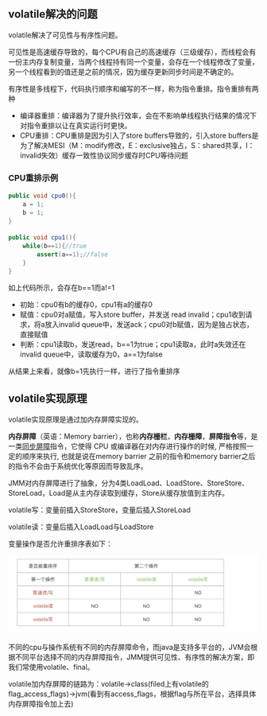 ## volatile解决的问题

volatile解决了可见性与有序性问题。

可见性是高速缓存导致的，每个CPU有自己的高速缓存（三级缓存），而线程会有一份主内存复制变量，当两个线程持有同一个变量，会存在一个线程修改了变量，另一个线程看到的值还是之前的情况，因为缓存更新同步时间是不确定的。

有序性是多线程下，代码执行顺序和编写的不一样，称为指令重排。指令重排有两种

- 编译器重排：编译器为了提升执行效率，会在不影响单线程执行结果的情况下对指令重排以让在真实运行时更快。
- CPU重排：CPU重排是因为引入了store buffers导致的，引入store buffers是为了解决MESI（M：modify修改，E：exclusive独占，S：shared共享，I：invalid失效）缓存一致性协议同步缓存时CPU等待问题

### CPU重排示例

```java
public void cpu0(){
    a = 1;
    b = 1;
}

public void cpu1(){
    while(b==1){//true
        assert(a==1);//false
    }
}
```

如上代码所示，会存在b==1而a!=1

- 初始：cpu0有b的缓存0，cpu1有a的缓存0
- 赋值：cpu0对a赋值，写入store buffer，并发送 read invalid；cpu1收到请求，将a放入invalid queue中，发送ack；cpu0对b赋值，因为是独占状态，直接赋值
- 判断：cpu1读取b，发送read，b==1为true；cpu1读取a，此时a失效还在invalid queue中，读取缓存为0，a==1为false

从结果上来看，就像b=1先执行一样，进行了指令重排序

## volatile实现原理

volatile实现原理是通过加内存屏障实现的。

**内存屏障**（英语：Memory barrier），也称**内存栅栏**，**内存栅障**，**屏障指令**等，是一类[同步屏障](https://zh.wikipedia.org/wiki/同步屏障)指令，它使得 CPU 或编译器在对内存进行操作的时候, 严格按照一定的顺序来执行, 也就是说在memory barrier 之前的指令和memory barrier之后的指令不会由于系统优化等原因而导致乱序。

JMM对内存屏障进行了抽象，分为4类LoadLoad、LoadStore、StoreStore、StoreLoad，Load是从主内存读取到缓存，Store从缓存放值到主内存。

volatile写：变量前插入StoreStore，变量后插入StoreLoad

volatile读：变量后插入LoadLoad与LoadStore

变量操作是否允许重排序表如下：

![是否允许重排序](是否允许重排序.jpg)

不同的cpu与操作系统有不同的内存屏障命令，而java是支持多平台的，JVM会根据不同平台选择不同的内存屏障指令，JMM提供可见性、有序性的解决方案，即我们常使用volatile、final。

volatile加内存屏障的链路为：volatile->class(filed上有volatile的flag_access_flags)->jvm(看到有access_flags，根据flag与所在平台，选择具体内存屏障指令加上去)